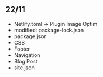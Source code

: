 ## 22/11 

  - Netlify.toml -> Plugin Image Optim
  - modified:   package-lock.json
  - package.json
  - CSS 
  - Footer
  - Navigation
  - Blog Post
  - site.json